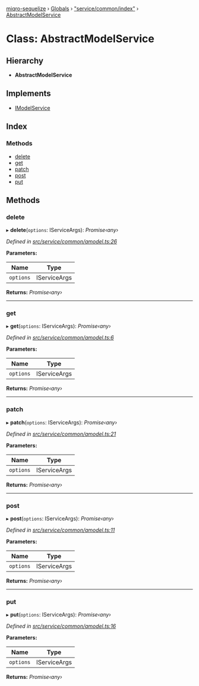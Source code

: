 [miqro-sequelize](../README.md) › [Globals](../globals.md) › ["service/common/index"](../modules/_service_common_index_.md) › [AbstractModelService](_service_common_index_.abstractmodelservice.md)

# Class: AbstractModelService

## Hierarchy

* **AbstractModelService**

## Implements

* [IModelService](../interfaces/_index_.imodelservice.md)

## Index

### Methods

* [delete](_service_common_index_.abstractmodelservice.md#delete)
* [get](_service_common_index_.abstractmodelservice.md#get)
* [patch](_service_common_index_.abstractmodelservice.md#patch)
* [post](_service_common_index_.abstractmodelservice.md#post)
* [put](_service_common_index_.abstractmodelservice.md#put)

## Methods

###  delete

▸ **delete**(`options`: IServiceArgs): *Promise‹any›*

*Defined in [src/service/common/amodel.ts:26](https://github.com/claukers/miqro-sequelize/blob/a92aa7e/src/service/common/amodel.ts#L26)*

**Parameters:**

Name | Type |
------ | ------ |
`options` | IServiceArgs |

**Returns:** *Promise‹any›*

___

###  get

▸ **get**(`options`: IServiceArgs): *Promise‹any›*

*Defined in [src/service/common/amodel.ts:6](https://github.com/claukers/miqro-sequelize/blob/a92aa7e/src/service/common/amodel.ts#L6)*

**Parameters:**

Name | Type |
------ | ------ |
`options` | IServiceArgs |

**Returns:** *Promise‹any›*

___

###  patch

▸ **patch**(`options`: IServiceArgs): *Promise‹any›*

*Defined in [src/service/common/amodel.ts:21](https://github.com/claukers/miqro-sequelize/blob/a92aa7e/src/service/common/amodel.ts#L21)*

**Parameters:**

Name | Type |
------ | ------ |
`options` | IServiceArgs |

**Returns:** *Promise‹any›*

___

###  post

▸ **post**(`options`: IServiceArgs): *Promise‹any›*

*Defined in [src/service/common/amodel.ts:11](https://github.com/claukers/miqro-sequelize/blob/a92aa7e/src/service/common/amodel.ts#L11)*

**Parameters:**

Name | Type |
------ | ------ |
`options` | IServiceArgs |

**Returns:** *Promise‹any›*

___

###  put

▸ **put**(`options`: IServiceArgs): *Promise‹any›*

*Defined in [src/service/common/amodel.ts:16](https://github.com/claukers/miqro-sequelize/blob/a92aa7e/src/service/common/amodel.ts#L16)*

**Parameters:**

Name | Type |
------ | ------ |
`options` | IServiceArgs |

**Returns:** *Promise‹any›*
